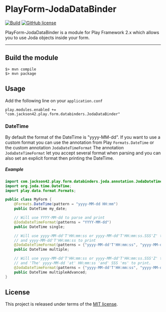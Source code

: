 # PlayForm-JodaDataBinder

[![Build](https://img.shields.io/travis-ci/PierreAdam/PlayForm-JodaDataBinder.svg?branch=master&style=flat)](https://travis-ci.org/PierreAdam/PlayForm-JodaDataBinder)
[![GitHub license](https://img.shields.io/badge/license-MIT-blue.svg)](https://raw.githubusercontent.com/PierreAdam/PlayForm-JodaDataBinder/master/LICENSE)

PlayForm-JodaDataBinder is a module for Play Framework 2.x which allows you to use Joda objects inside your form.
*****

## Build the module

```shell
$> mvn compile
$> mvn package
```

## Usage

Add the following line on your ```application.conf```

```
play.modules.enabled += "com.jackson42.play.form.databinders.JodaDataBinder"
```


### DateTime

By default the format of the DateTime is "yyyy-MM-dd". If you want to use a custom format you can use the annotation from Play ```Formats.DateTime``` or the custom annotation ```JodaDateTimeFormat```
The annotation ```JodaDateTimeFormat``` let you accept several format when parsing and you can also set an explicit format then printing the DateTime. 

##### Example

```java
import com.jackson42.play.form.databinders.joda.annotation.JodaDateTimeFormat;
import org.joda.time.DateTime;
import play.data.format.Formats;

public class MyForm {
    @Formats.DateTime(pattern = "yyyy-MM-dd HH:mm")
    public DateTime my_date;

    // Will use YYYY-MM-dd to parse and print
    @JodaDateTimeFormat(patterns = "YYYY-MM-dd")
    public DateTime single;

    // Will use yyyy-MM-dd'T'HH:mm:ss or yyyy-MM-dd'T'HH:mm:ss.SSS'Z' to parse
    // and yyyy-MM-dd'T'HH:mm:ss to print
    @JodaDateTimeFormat(patterns = {"yyyy-MM-dd'T'HH:mm:ss", "yyyy-MM-dd'T'HH:mm:ss.SSS'Z'"})
    public DateTime multiple;

    // Will use yyyy-MM-dd'T'HH:mm:ss or yyyy-MM-dd'T'HH:mm:ss.SSS'Z' to parse
    // and 'The' yyyy-MM-dd 'at' HH:mm:ss 'and' SSS 'ms' to print.
    @JodaDateTimeFormat(patterns = {"yyyy-MM-dd'T'HH:mm:ss", "yyyy-MM-dd'T'HH:mm:ss.SSS'Z'"}, printPattern = "'The' yyyy-MM-dd 'at' HH:mm:ss 'and' SSS 'ms'")
    public DateTime multipleAdvanced;
}
```


## License
This project is released under terms of the [MIT license](https://raw.githubusercontent.com/PierreAdam/PlayForm-JodaDataBinder/master/LICENSE).
